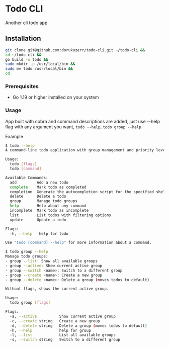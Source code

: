 # Todo CLI

Another cli todo app

## Installation

```bash
git clone git@github.com:dorukozerr/todo-cli.git ~/todo-cli &&
cd ~/todo-cli &&
go build -o todo &&
sudo mkdir -p /usr/local/bin &&
sudo mv todo /usr/local/bin &&
cd
```

### Prerequisites

- Go 1.19 or higher installed on your system

### Usage

App built with cobra and command descriptions are added, just use --help flag with any argument you want, `todo --help`, `todo group --help`

Example

```bash
$ todo --help
A command-line todo application with group management and priority levels

Usage:
  todo [flags]
  todo [command]

Available Commands:
  add         Add a new todo
  complete    Mark todo as completed
  completion  Generate the autocompletion script for the specified shell
  delete      Delete a todo
  group       Manage todo groups
  help        Help about any command
  incomplete  Mark todo as incomplete
  list        List todos with filtering options
  update      Update a todo

Flags:
  -h, --help   help for todo

Use "todo [command] --help" for more information about a command.

$ todo group --help
Manage todo groups:
- group --list: Show all available groups
- group --active: Show current active group
- group --switch <name>: Switch to a different group
- group --create <name>: Create a new group
- group --delete <name>: Delete a group (moves todos to default)

Without flags, shows the current active group.

Usage:
  todo group [flags]

Flags:
  -a, --active          Show current active group
  -c, --create string   Create a new group
  -d, --delete string   Delete a group (moves todos to default)
  -h, --help            help for group
  -l, --list            List all available groups
  -s, --switch string   Switch to a different group
```
